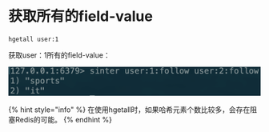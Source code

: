 # 获取所有的field-value

```text
hgetall user:1
```

获取user：1所有的field-value：

![](../../.gitbook/assets/image%20%2867%29.png)

{% hint style="info" %}
在使用hgetall时，如果哈希元素个数比较多，会存在阻塞Redis的可能。
{% endhint %}



